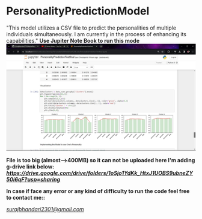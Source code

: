 # PersonalityPredictionModel
"This model utilizes a CSV file to predict the personalities of multiple individuals simultaneously. I am currently in the process of enhancing its capabilities."
**Use Jupiter Note Book to run this mode**
![alt text](https://github.com/SurajBhandari5110/PersonalityPredictionModel/blob/main/personality.jpg)

**File is too big (almost-->400MB) so it can not be uploaded here I'm adding g-drive link below:**
***https://drive.google.com/drive/folders/1oSjo1YdKk_HtxJ1UOBS9ubneZY50i6qF?usp=sharing***

**In case if face any error or any kind of difficulty to run the code feel free to contact me::**

*surajbhandari2301@gmail.com*
